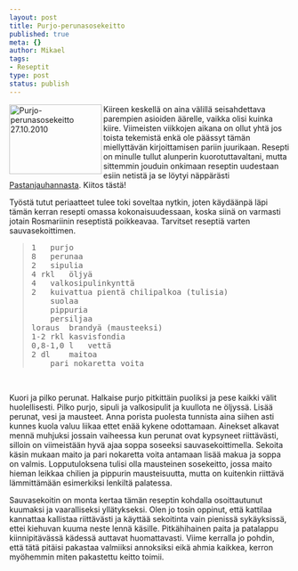 ```yaml
--- 
layout: post
title: Purjo-perunasosekeitto
published: true
meta: {}
author: Mikael
tags: 
- Reseptit
type: post
status: publish
---
```

<a href="http://www.flickr.com/photos/kjue/5120313291/" title="Purjo-perunasosekeitto 27.10.2010 by Kjue, on Flickr"><img src="http://farm5.static.flickr.com/4065/5120313291_4112ef0dc3.jpg" width="166" height="125" align="left" alt="Purjo-perunasosekeitto 27.10.2010" /></a>
Kiireen keskellä on aina välillä seisahdettava parempien asioiden
äärelle, vaikka olisi kuinka kiire. Viimeisten viikkojen aikana on
ollut yhtä jos toista tekemistä enkä ole päässyt tämän miellyttävän
kirjoittamisen pariin juurikaan. Resepti on minulle tullut alunperin
kuorotuttavaltani, mutta sittemmin jouduin onkimaan reseptin
uudestaan esiin netistä ja se löytyi näppärästi
<a href="http://pastanjauhantaa.blogspot.com/2006/02/purjo-perunasosekeitto_21.html">Pastanjauhannasta</a>.
Kiitos tästä!

Työstä tutut periaatteet tulee toki soveltaa nytkin, joten käydäänpä
läpi tämän kerran resepti omassa kokonaisuudessaan, koska siinä on
varmasti jotain Rosmariinin reseptistä poikkeavaa. Tarvitset reseptiä
varten sauvasekoittimen.

<blockquote><pre>
1	purjo
8	perunaa
2	sipulia
4 rkl	öljyä
4	valkosipulinkynttä
2	kuivattua pientä chilipalkoa (tulisia)
	suolaa
	pippuria
	persiljaa
loraus	brandyä (mausteeksi)
1-2 rkl	kasvisfondia
0,8-1,0 l	vettä
2 dl	maitoa
	pari nokaretta voita</pre></blockquote></br>

Kuori ja pilko perunat. Halkaise purjo pitkittäin puoliksi ja pese kaikki välit huolellisesti. Pilko purjo, sipuli ja valkosipulit ja kuullota ne öljyssä. Lisää perunat, vesi ja mausteet. Anna porista puolesta tunnista aina siihen asti kunnes kuola valuu liikaa ettet enää kykene odottamaan. Ainekset alkavat mennä muhjuksi jossain vaiheessa kun perunat ovat kypsyneet riittävästi, silloin on viimeistään hyvä ajaa soppa soseeksi sauvasekoittimella. Sekoita käsin mukaan maito ja pari nokaretta voita antamaan lisää makua ja soppa on valmis. Lopputuloksena tulisi olla mausteinen sosekeitto, jossa maito hieman leikkaa chilien ja pippurin mausteisuutta, mutta on kuitenkin riittävä lämmittämään esimerkiksi lenkiltä palatessa.

Sauvasekoitin on monta kertaa tämän reseptin kohdalla osoittautunut kuumaksi ja vaaralliseksi yllätykseksi. Olen jo tosin oppinut, että kattilaa kannattaa kallistaa riittävästi ja käyttää sekoitinta vain pienissä sykäyksissä, ettei kiehuvan kuuma neste lennä käsille. Pitkähihainen paita ja patalappu kiinnipitävässä kädessä auttavat huomattavasti. Viime kerralla jo pohdin, että tätä pitäisi pakastaa valmiiksi annoksiksi eikä ahmia kaikkea, kerron myöhemmin miten pakastettu keitto toimii.
